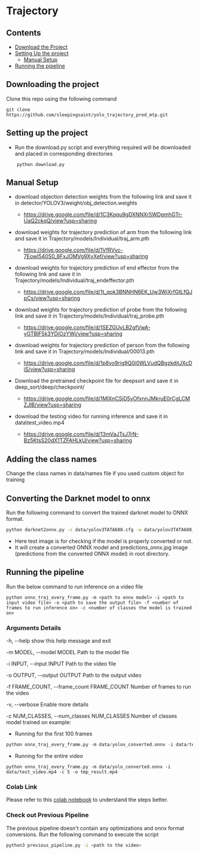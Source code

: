 # Trajectory

## Contents

* [Download the Project](#downloading-the-project)
* [Setting Up the project](#setting-up-the-project)
	* [Manual Setup](#manual-setup)
* [Running the pipeline](#running-the-pipeline)

## Downloading the project

Clone this repo using the following command 

```shell
git clone https://github.com/sleepingsaint/yolo_trajectory_pred_mtp.git
```

## Setting up the project

* Run the download.py script and everything required will be downloaded and placed in corresponding directories

```shell
	python download.py
```

## Manual Setup 

* download objection detection weights from the following link and save it in detector/YOLOV3/weight/obj_detection.weights

	* https://drive.google.com/file/d/1C3Kqqu9gDXNNXr5WDpmhGTr-UaQ2ckqQ/view?usp=sharing 

* download weights for trajectory prediction of arm from the following link and save it in Trajectory/models/Individual/traj_arm.pth
	* https://drive.google.com/file/d/1VfRVvc-7EowI540S0_6FxJOMVg9XyXef/view?usp=sharing 

* download weights for trajectory prediction of end effector from the following link and save it in Trajectory/models/Individual/traj_endeffector.pth 
	* https://drive.google.com/file/d/1t_qok3BNNHN6EK_Uw3WiXrfGtLfQJpCs/view?usp=sharing 

* download weights for trajectory prediction of probe from the following link and save it in Trajectory/models/Individual/traj_probe.pth 
	* https://drive.google.com/file/d/1SEZGUvLB2gfVwA-yGTBlF5k3YDiOzYWj/view?usp=sharing 

* download weights for trajectory prediction of person from the following link and save it in Trajectory/models/Individual/00013.pth 
	* https://drive.google.com/file/d/1p8vo9rig9Q0i0WLVudQBgzkdjtJXcDiS/view?usp=sharing 

* Download the pretrained checkpoint file for deepsort and save it in deep_sort/deep/checkpoint/
	* https://drive.google.com/file/d/1MlXnCSjD5yOfxnnJMkruE0rCgLCMZJlB/view?usp=sharing

* download the testing video for running inference and save it in data\test_video.mp4
	* https://drive.google.com/file/d/13mVaJTsJ7rN-Bz5KtsS20dX1TZFAHLkU/view?usp=sharing


## Adding the class names
Change the class names in data/names file if you used custom object for training

## Converting the Darknet model to onnx
Run the following command to convert the trained darknet model to ONNX format.

```bash
python darknet2onnx.py -c data/yolov3TATA608.cfg -w data/yolov3TATA608_final.weights -i data/test_image.jpg
```

* Here test image is for checking if the model is properly converted or not.
* It will create a converted ONNX model and predictions_onnx.jpg image (predictions from the converted ONNX model) in root directory.

## Running the pipeline

Run the below command to run inference on a video file

```shell
python onnx_traj_every_frame.py -m <path to onnx model> -i <path to input video file> -o <path to save the output file> -f <number of frames to run inference on> -c <number of classes the model is trained on>
```

### Arguments Details
  -h, --help            show this help message and exit

  -m MODEL, --model MODEL Path to the model file

  -i INPUT, --input INPUT Path to the video file
  
  -o OUTPUT, --output OUTPUT Path to the output video

  -f FRAME_COUNT, --frame_count FRAME_COUNT Number of frames to run the video

  -v, --verbose         Enable more details
  
  -c NUM_CLASSES, --num_classes NUM_CLASSES
                        Number of classes model trained on
example:

* Running for the first 100 frames

```python
python onnx_traj_every_frame.py -m data/yolov_converted.onnx -i data/test_video.mp4 -f 100 -c 5 -o tmp_result.mp4
```

* Running for the entire video
```shell
python onnx_traj_every_frame.py -m data/yolo_converted.onnx -i data/test_video.mp4 -c 5 -o tmp_result.mp4
```

### Colab Link

Please refer to this [colab notebook](https://colab.research.google.com/drive/1OvyCCnw0asjzlrOP942BFT-XtbO9FUN9?usp=sharing) to understand the steps better.


### Check out Previous Pipeline

The previous pipeline doesn't contain any optimizations and onnx format conversions. Run the following command to execute the script

```bash
python3 previous_pipeline.py -i <path to the video>
```